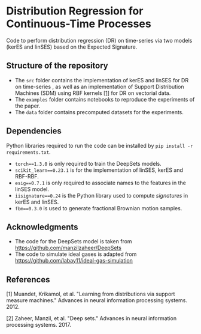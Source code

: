 # Distribution Regression for Continuous-Time Processes
Code to perform distribution regression (DR) on time-series via two models (kerES and linSES) based on the Expected Signature.

## Structure of the repository

- The `src` folder contains the implementation of kerES and linSES for DR on time-series , as well as an implementation of Support Distribution Machines (SDM) using RBF kernels [[1]](#1) for DR on vectorial data. 
- The `examples` folder contains notebooks to reproduce the experiments of the paper. 
- The `data` folder contains precomputed datasets for the experiments. 

## Dependencies

Python libraries required to run the code can be installed by `pip install -r requirements.txt`. 
- `torch==1.3.0` is only required to train the DeepSets models.
- `scikit_learn==0.23.1` is for the implementation of linSES, kerES and RBF-RBF. 
- `esig==0.7.1` is only required to associate names to the features in the linSES model. 
- `iisignature==0.24` is the Python library used to compute *signatures* in kerES and linSES. 
- `fbm==0.3.0` is used to generate fractional Brownian motion samples.

## Acknowledgments

* The code for the DeepSets model is taken from https://github.com/manzilzaheer/DeepSets
* The code to simulate ideal gases is adapted from https://github.com/labay11/ideal-gas-simulation

## References
<a id="1">[1]</a> 
Muandet, Krikamol, et al. "Learning from distributions via support measure machines." Advances in neural information processing systems. 2012.

<a id="2">[2]</a> 
Zaheer, Manzil, et al. "Deep sets." Advances in neural information processing systems. 2017.

